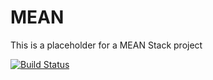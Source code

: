 # MEAN

This is a placeholder for a MEAN Stack project

[![Build Status](https://travis-ci.org/suneetk92/MEAN.png?branch=master)](https://travis-ci.org/suneetk92/MEAN)
